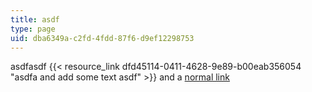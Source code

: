 ```yaml
---
title: asdf
type: page
uid: dba6349a-c2fd-4fdd-87f6-d9ef12298753
---
```

asdfasdf {{< resource_link dfd45114-0411-4628-9e89-b00eab356054 "asdfa and add some text asdf" >}} and a [normal link](https://en.wikipedia.org/wiki/Foobar)